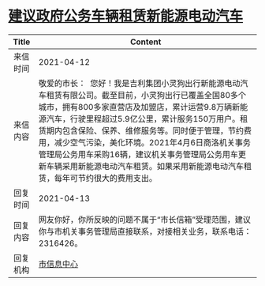 # <a href="http://www.shangluo.gov.cn/zmhd/ldxxxx.jsp?urltype=leadermail.LeaderMailContentUrl&wbtreeid=1112&leadermailid=7147">建议政府公务车辆租赁新能源电动汽车</a>
|Title|Content|
|:---:|---|
|来信时间|2021-04-12|
|来信内容|敬爱的市长：  您好！我是吉利集团小灵狗出行新能源电动汽车租赁有限公司。截至目前，小灵狗出行已覆盖全国80多个城市，拥有800多家直营店及加盟店，累计运营9.8万辆新能源汽车，行驶里程超过5.9亿公里，累计服务150万用户。租赁期内包含保险、保养、维修服务等。同时便于管理，节约费用，减少空气污染，美化环境。2021年4月6日商洛机关事务管理局公务用车采购16辆，建议机关事务管理局公务用车更新车辆采用新能源电动汽车租赁。如果采用新能源电动汽车租赁，每年可节约很大的费用支出。|
|回复时间|2021-04-13|
|回复内容|网友你好，你所反映的问题不属于“市长信箱”受理范围，建议你与市机关事务管理局直接联系，对接相关业务，联系电话：2316426。|
|回复机构|<a href="../../categories/agencies/市信息中心.md">市信息中心</a>|
